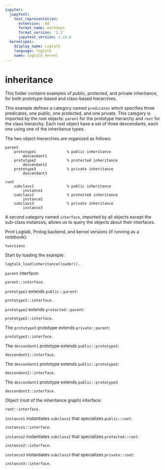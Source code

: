 ```yaml
---
jupyter:
  jupytext:
    text_representation:
      extension: .md
      format_name: markdown
      format_version: '1.1'
      jupytext_version: 1.16.6
  kernelspec:
    display_name: Logtalk
    language: logtalk
    name: logtalk_kernel
---
```


<!--
________________________________________________________________________

This file is part of Logtalk <https://logtalk.org/>  
SPDX-FileCopyrightText: 1998-2025 Paulo Moura <pmoura@logtalk.org>  
SPDX-License-Identifier: Apache-2.0

Licensed under the Apache License, Version 2.0 (the "License");
you may not use this file except in compliance with the License.
You may obtain a copy of the License at

    http://www.apache.org/licenses/LICENSE-2.0

Unless required by applicable law or agreed to in writing, software
distributed under the License is distributed on an "AS IS" BASIS,
WITHOUT WARRANTIES OR CONDITIONS OF ANY KIND, either express or implied.
See the License for the specific language governing permissions and
limitations under the License.
________________________________________________________________________
-->

# inheritance

This folder contains examples of public, protected, and private inheritance,
for both prototype-based and class-based hierarchies.

This example defines a category named `predicates` which specifies three 
predicates, one public, one protected, and one private. This category is 
imported by the root objects: `parent` for the prototype hierarchy and 
`root` for the class hierarchy. Each root object have a set of three 
descendants, each one using one of the inheritance types.

The two object hierarchies are organized as follows:

```text
parent
	prototype1				% public inheritance
		descendant1
	prototype2				% protected inheritance
		descendant2
	prototype3				% private inheritance
		descendant3

root
	subclass1				% public inheritance
		instance1
	subclass2				% protected inheritance
		instance2
	subclass3				% private inheritance
		instance3
```

A second category named `interface`, imported by all objects except the 
sub-class instances, allows us to query the objects about their interfaces.

Print Logtalk, Prolog backend, and kernel versions (if running as a notebook):

```logtalk
%versions
```

Start by loading the example:

```logtalk
logtalk_load(inheritance(loader)).
```

`parent` interface:

```logtalk
parent::interface.
```

<!--
public/0 - public
protected/0 - protected
private/0 - private

true.
-->

`prototype1` extends `public::parent`:

```logtalk
prototype1::interface.
```

<!--
public/0 - public
protected/0 - protected

true.
-->

`prototype2` extends `protected::parent`:

```logtalk
prototype2::interface.
```

<!--
public/0 - protected
protected/0 - protected

true.
-->

The `prototype3` prototype extends `private::parent`:

```logtalk
prototype3::interface.
```

<!--
public/0 - private
protected/0 - private

true.
-->

The `descendant1` prototype extends `public::prototype1`:

```logtalk
descendant1::interface.
```

<!--
public/0 - public
protected/0 - protected

true.
-->

The `descendant2` prototype extends `public::prototype2`:

```logtalk
descendant2::interface.
```

<!--
public/0 - protected
protected/0 - protected

true.
-->

The `descendant3` prototype extends `public::prototype3`

```logtalk
descendant3::interface.
```

<!--
true.
-->

Object (root of the inheritance graph) interface:

```logtalk
root::interface.
```

<!--
public/0 - public
protected/0 - protected
private/0 - private

true.
-->

`instance1` instantiates `subclass1` that specializes `public::root`:

```logtalk
instance1::interface.
```

<!--
protected/0 - protected
public/0 - public

true.
-->

`instance2` instantiates `subclass2` that specializes `protected::root`:

```logtalk
instance2::interface.
```

<!--
protected/0 - protected
public/0 - protected

true.
-->

`instance3` instantiates `subclass3` that specializes `private::root`:

```logtalk
instance3::interface.
```

<!--
true.
-->
